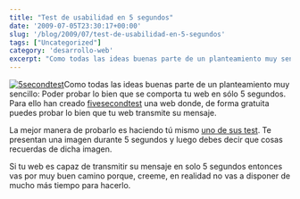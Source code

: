 ```yaml
---
title: "Test de usabilidad en 5 segundos"
date: '2009-07-05T23:30:17+00:00'
slug: '/blog/2009/07/test-de-usabilidad-en-5-segundos'
tags: ["Uncategorized"]
category: 'desarrollo-web'
excerpt: "Como todas las ideas buenas parte de un planteamiento muy sencillo: Poder probar lo bien que se comporta tu web en sólo 5 segundos."
---
```

[![5secondtest](http://static.squarespace.com/static/5303797ae4b0c6ad9e43f072/5303ce80e4b0400995a883d6/5303cf28e4b0400995a88a79/1392758568468/5secondtest.jpg?format=original "5secondtest")](http://fivesecondtest.com/)Como todas las ideas buenas parte de un planteamiento muy sencillo: Poder probar lo bien que se comporta tu web en sólo 5 segundos. Para ello han creado [fivesecondtest](http://fivesecondtest.com/) una web donde, de forma gratuita puedes probar lo bien que tu web transmite su mensaje.

La mejor manera de probarlo es haciendo tú mismo [uno de sus test](http://fivesecondtest.com/test/random). Te presentan una imagen durante 5 segundos y luego debes decir que cosas recuerdas de dicha imagen.

Si tu web es capaz de transmitir su mensaje en solo 5 segundos entonces vas por muy buen camino porque, creeme, en realidad no vas a disponer de mucho más tiempo para hacerlo.
